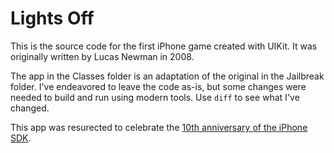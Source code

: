 # Lights Off

This is the source code for the first iPhone game created with UIKit. It was originally written by Lucas Newman in 2008.

The app in the Classes folder is an adaptation of the original in the Jailbreak folder. I've endeavored to leave the code as-is, but some changes were needed to build and run using modern tools. Use `diff` to see what I've changed.

This app was resurected to celebrate the [10th anniversary of the iPhone SDK]( https://blog.iconfactory.com/2018/03/a-lot-can-happen-in-a-decade/).


